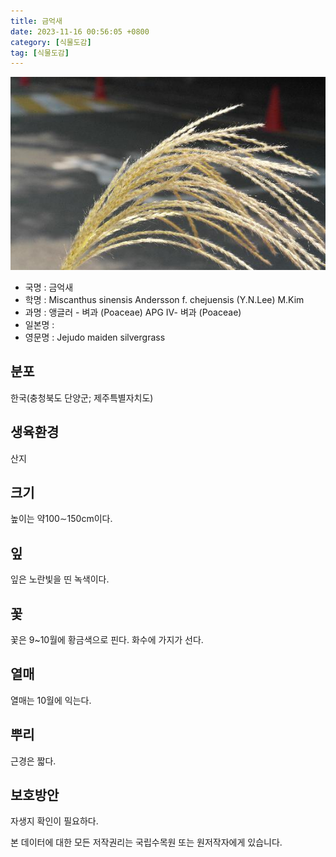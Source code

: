 ```yaml
---
title: 금억새
date: 2023-11-16 00:56:05 +0800
category: [식물도감]
tag: [식물도감]
---
```




![금억새](/assets/img/fileUpload/plants/basic/Gramineae/Miscanthus/22065/22065_20160725151432438files_th2.jpg)
- 국명 : 금억새
- 학명 : Miscanthus sinensis Andersson f. chejuensis (Y.N.Lee) M.Kim
- 과명 : 앵글러 - 벼과 (Poaceae) APG Ⅳ- 벼과 (Poaceae)
- 일본명 : 
- 영문명 : Jejudo maiden silvergrass


## 분포
한국(충청북도 단양군; 제주특별자치도) 
## 생육환경
산지
## 크기
높이는 약100∼150cm이다.
## 잎
잎은 노란빛을 띤 녹색이다. 
## 꽃
꽃은 9~10월에 황금색으로 핀다. 화수에 가지가 선다.
## 열매
열매는 10월에 익는다.
## 뿌리
근경은 짧다.
## 보호방안
자생지 확인이 필요하다.






본 데이터에 대한 모든 저작권리는 국립수목원 또는 원저작자에게 있습니다.
